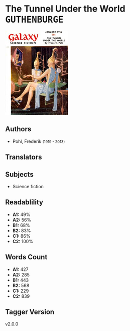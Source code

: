 # The Tunnel Under the World <kbd>GUTHENBURGE</kbd>

![](./cover.medium.jpg "")

## Authors


 - Pohl, Frederik <small>(1919 - 2013)</small>

## Translators



## Subjects


 - Science fiction

## Readablility


 - **A1:** 49%
 - **A2:** 56%
 - **B1:** 68%
 - **B2:** 83%
 - **C1:** 86%
 - **C2:** 100%

## Words Count


 - **A1:** 427
 - **A2:** 285
 - **B1:** 443
 - **B2:** 568
 - **C1:** 229
 - **C2:** 839

## Tagger Version


v2.0.0
